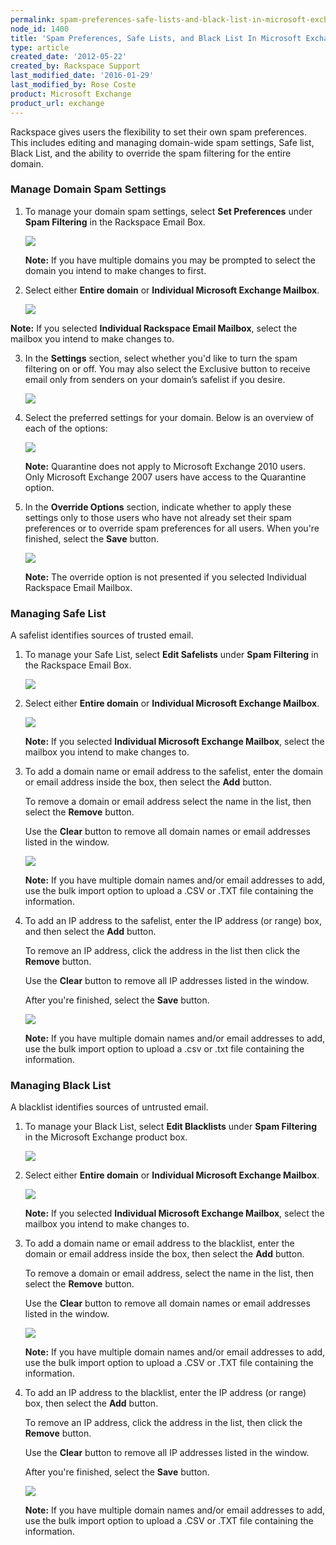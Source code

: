 ```yaml
---
permalink: spam-preferences-safe-lists-and-black-list-in-microsoft-exchange/
node_id: 1400
title: 'Spam Preferences, Safe Lists, and Black List In Microsoft Exchange'
type: article
created_date: '2012-05-22'
created_by: Rackspace Support
last_modified_date: '2016-01-29'
last_modified_by: Rose Coste
product: Microsoft Exchange
product_url: exchange
---
```


Rackspace gives users the flexibility to set their own spam
preferences. This includes editing and managing
domain-wide spam settings, Safe list, Black List, and the ability to
override the spam filtering for the entire domain.

### Manage Domain Spam Settings

1. To manage your domain spam settings, select **Set Preferences** under
   **Spam Filtering** in the Rackspace Email Box.

   ![](http://c15043053.r53.cf2.rackcdn.com/SpamHex.png)

   **Note:** If you have multiple domains you may be prompted to select the
   domain you intend to make changes to first.

2. Select either **Entire domain** or **Individual Microsoft
   Exchange Mailbox**.

   ![](http://c15043053.r53.cf2.rackcdn.com/SpamHexDos.png)

  **Note:** If you selected **Individual Rackspace Email Mailbox**, select the
  mailbox you intend to make changes to.

3. In the **Settings** section, select whether you'd like to turn the spam
   filtering on or off. You may also select the Exclusive button to receive
   email only from senders on your domain&rsquo;s safelist if you desire.

   ![](http://c15043053.r53.cf2.rackcdn.com/SpamHex6.png)

4. Select the preferred settings for your domain. Below is an
   overview of each of the options:

   ![](http://c15043053.r53.cf2.rackcdn.com/SpamHex3.png)

   **Note:** Quarantine does not apply to Microsoft Exchange 2010 users. Only
   Microsoft Exchange 2007 users have access to the Quarantine option.

5. In the **Override Options** section, indicate whether to apply these
   settings only to those users who have not already set their spam preferences
   or to override spam preferences for all users. When you're finished,
   select the **Save** button.

   ![](http://c15043053.r53.cf2.rackcdn.com/OverrideOptions.png)

   **Note:** The override option is not presented if you selected
   Individual Rackspace Email Mailbox.

### Managing Safe List

A safelist identifies sources of trusted email.

1. To manage your Safe List, select **Edit Safelists** under **Spam
   Filtering** in the Rackspace Email Box.

   ![](http://c15043053.r53.cf2.rackcdn.com/SpamHex5.png)

2. Select either **Entire domain** or **Individual Microsoft
   Exchange Mailbox**.

   ![](http://c15043053.r53.cf2.rackcdn.com/SpamHexDos.png)

   **Note:** If you selected **Individual Microsoft Exchange Mailbox**, select the
   mailbox you intend to make changes to.

3. To add a domain name or email address to the safelist, enter the
   domain or email address inside the box, then select the **Add** button.

   To remove a domain or email address select the name in the list, then
   select the **Remove** button.

   Use the **Clear** button to remove all domain
   names or email addresses listed in the window.

   ![](http://c15043053.r53.cf2.rackcdn.com/EditSafeList3.png)

   **Note:** If you have multiple domain names and/or email addresses to add,
   use the bulk import option to upload a .CSV or .TXT file containing the
   information.

4. To add an IP address to the safelist, enter the IP address (or
   range) box, and then select the **Add** button.

   To remove an IP address,
   click the address in the list then click the **Remove** button.

   Use the **Clear** button to remove all IP addresses listed in the window.

   After you're finished, select the **Save** button.

   ![](http://c15043053.r53.cf2.rackcdn.com/EditSafeList4.png)

   **Note:** If you have multiple domain names and/or email addresses to add,
   use the bulk import option to upload a .csv or .txt file containing the
   information.

### Managing Black List

A blacklist identifies sources of untrusted email.

1. To manage your Black List, select **Edit Blacklists** under **Spam
   Filtering** in the Microsoft Exchange product box.

   ![](http://c15043053.r53.cf2.rackcdn.com/SpamHex4.png)

2. Select either **Entire domain** or **Individual Microsoft
   Exchange Mailbox**.

   ![](http://c15043053.r53.cf2.rackcdn.com/SpamHexDos.png)

   **Note:** If you selected **Individual Microsoft Exchange Mailbox**, select the
  mailbox you intend to make changes to.

3. To add a domain name or email address to the blacklist, enter the
   domain or email address inside the box, then select the **Add** button.

   To remove a domain or email address, select the name in the list, then
   select the **Remove** button.

   Use the **Clear** button to remove all domain names or
   email addresses listed in the window.

   ![](http://c15043053.r53.cf2.rackcdn.com/EditBlackList3.png)

   **Note:** If you have multiple domain names and/or email addresses to add,
   use the bulk import option to upload a .CSV or .TXT file containing the
   information.

4. To add an IP address to the blacklist, enter the IP address (or range)
   box, then select the **Add** button.

   To remove an IP address, click the
   address in the list, then click the **Remove** button.

   Use the **Clear** button to remove all IP addresses listed in the window.

   After you're finished, select the **Save** button.

   ![](http://c15043053.r53.cf2.rackcdn.com/EditBlackList4.png)

   **Note:** If you have multiple domain names and/or email addresses to add,
   use the bulk import option to upload a .CSV or .TXT file containing the
   information.
